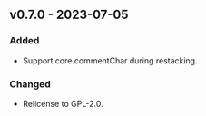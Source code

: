 ## v0.7.0 - 2023-07-05
### Added
- Support core.commentChar during restacking.
### Changed
- Relicense to GPL-2.0.
